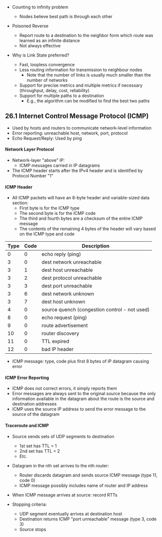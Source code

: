 - Counting to infinity problem
	- Nodes believe best path is through each other
- Poisoned Reverse
	- Report route to a destination to the neighbor form which route was learned as an infinite distance 
	- Not always effective

- Why is Link State preferred?
	- Fast, loopless convergence
	- Less routing information for transmission to neighbour nodes
		- Note that the number of links is usually much smaller than the number of networks
	- Support for precise metrics and multiple metrics if necessary (throughput, delay, cost, reliability)
	- Support for multiple paths to a destination
		- E.g., the algorithm can be modified to find the best two paths

## 26.1 Internet Control Message Protocol (ICMP)
- Used by hosts and routers to communicate network-level information
- Error reporting: unreachable host, network, port, protocol
- Echo Request/Reply: Used by ping

#### Network Layer Protocol
- Network-layer "above" IP:
	- ICMP messages carried in IP datagrams
- The ICMP header starts after the IPv4 header and is identified by Protocol Number "1"

#### ICMP Header
- All ICMP packets will have an 8-byte header and variable-sized data section:
	- First byte is for the ICMP type
	- The second byte is for the ICMP code
	- The third and fourth bytes are a checksum of the entire ICMP message
	- The contents of the remaining 4 bytes of the header will vary based on the ICMP type and code

| Type | Code | Description                                   |
| ---- | ---- | --------------------------------------------- |
| 0    | 0    | echo reply (ping)                             |
| 3    | 0    | dest network unreachable                      |
| 3    | 1    | dest host unreachable                         |
| 3    | 2    | dest protocol unreachable                     |
| 3    | 3    | dest port unreachable                         |
| 3    | 6    | dest network unknown                          |
| 3    | 7    | dest host unknown                             |
| 4    | 0    | source quench (congestion control - not used) |
| 8    | 0    | echo request (ping)                           |
| 9    | 0    | route advertisement                           |
| 10   | 0    | router discovery                              |
| 11   | 0    | TTL expired                                   |
| 12   | 0    | bad IP header                                 |
- ICMP message: type, code plus first 8 bytes of IP datagram causing error

#### ICMP Error Reporting
- ICMP does not correct errors, it simply reports them
- Error messages are always sent to the original source because the only information available in the datagram about the route is the source and destination addresses
- ICMP uses the source IP address to send the error message to the source of the datagram

#### Traceroute and ICMP
- Source sends sets of UDP segments to destination
	- 1st set has TTL = 1
	- 2nd set has TTL = 2
	- Etc.
- Datagram in the nth set arrives to the nth router:
	- Router discards datagram and sends source ICMP message (type 11, code 0)
	- ICMP message possibly includes name of router and IP address
- When ICMP message arrives at source: record RTTs

- Stopping criteria:
	- UDP segment eventually arrives at destination host
	- Destination returns ICMP "port unreachable" message (type 3, code 3)
	- Source stops